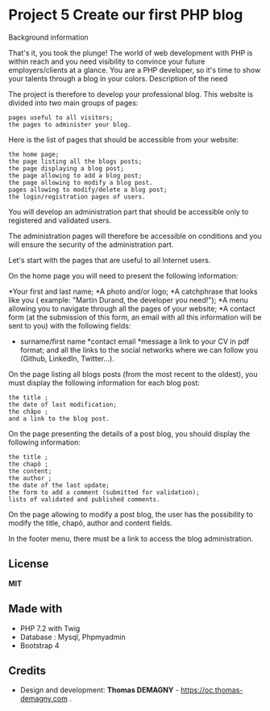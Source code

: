 Project 5 Create our first PHP blog
=============
Background information

That's it, you took the plunge! The world of web development with PHP is within reach and you need visibility to convince your future employers/clients at a glance. You are a PHP developer, so it's time to show your talents through a blog in your colors.
Description of the need

The project is therefore to develop your professional blog. This website is divided into two main groups of pages:

    pages useful to all visitors;
    the pages to administer your blog.

Here is the list of pages that should be accessible from your website:

    the home page;
    the page listing all the blogs posts;
    the page displaying a blog post;
    the page allowing to add a blog post;
    the page allowing to modify a blog post.
    pages allowing to modify/delete a blog post;
    the login/registration pages of users.

You will develop an administration part that should be accessible only to registered and validated users.

The administration pages will therefore be accessible on conditions and you will ensure the security of the administration part.

Let's start with the pages that are useful to all Internet users.

On the home page you will need to present the following information:

  *Your first and last name;
  *A photo and/or logo;
  *A catchphrase that looks like you ( example: "Martin Durand, the developer you need!");
  *A menu allowing you to navigate through all the pages of your website;
  *A contact form (at the submission of this form, an email with all this information will be   sent to you) with the following fields:
  * surname/first name
  *contact email
  *message
  a link to your CV in pdf format;
  and all the links to the social networks where we can follow you (Github, LinkedIn,   Twitter...).

On the page listing all blogs posts (from the most recent to the oldest), you must display the following information for each blog post:

    the title ;
    the date of last modification;
    the châpo ;
    and a link to the blog post.

On the page presenting the details of a post blog, you should display the following information:

    the title ;
    the chapô ;
    the content;
    the author ;
    the date of the last update;
    the form to add a comment (submitted for validation);
    lists of validated and published comments.

On the page allowing to modify a post blog, the user has the possibility to modify the title, chapô, author and content fields.

In the footer menu, there must be a link to access the blog administration.

License
-------
**MIT**

Made with
-----------

  * PHP 7.2 with Twig
  * Database : Mysql, Phpmyadmin
  * Bootstrap 4

Credits
-------
  * Design and development: **Thomas DEMAGNY** - https://oc.thomas-demagny.com .
 

